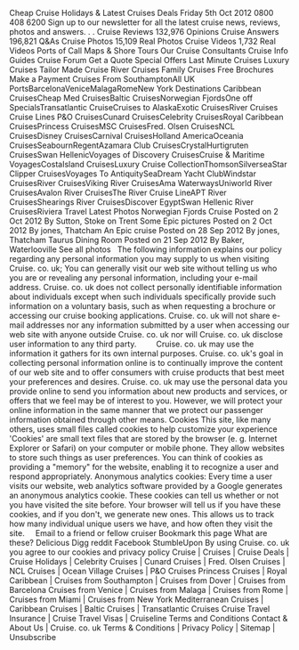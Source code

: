 Cheap Cruise Holidays & Latest Cruises Deals Friday 5th Oct 2012 0800 408 6200 Sign up to our newsletter for all the latest cruise news, reviews, photos and answers. . . Cruise Reviews 132,976 Opinions Cruise Answers 196,821 Q&As Cruise Photos 15,109 Real Photos Cruise Videos 1,732 Real Videos Ports of Call Maps & Shore Tours Our Cruise Consultants Cruise Info Guides Cruise Forum Get a Quote Special Offers Last Minute Cruises Luxury Cruises Tailor Made Cruise River Cruises Family Cruises Free Brochures Make a Payment Cruises From SouthamptonAll UK PortsBarcelonaVeniceMalagaRomeNew York Destinations Caribbean CruisesCheap Med CruisesBaltic CruisesNorwegian FjordsOne off SpecialsTransatlantic CruiseCruises to AlaskaExotic CruisesRiver Cruises Cruise Lines P&O CruisesCunard CruisesCelebrity CruisesRoyal Caribbean CruisesPrincess CruisesMSC CruisesFred. Olsen CruisesNCL CruisesDisney CruisesCarnival CruisesHolland AmericaOceania CruisesSeabournRegentAzamara Club CruisesCrystalHurtigruten CruisesSwan HellenicVoyages of Discovery CruisesCruise & Maritime VoyagesCostaIsland CruisesLuxury Cruise CollectionThomsonSilverseaStar Clipper CruisesVoyages To AntiquitySeaDream Yacht ClubWindstar CruisesRiver CruisesViking River CruisesAma WaterwaysUniworld River CruisesAvalon River CruisesThe River Cruise LineAPT River CruisesShearings River CruisesDiscover EgyptSwan Hellenic River CruisesRiviera Travel Latest Photos Norwegian Fjords Cruise Posted on 2 Oct 2012 By Sutton, Stoke on Trent Some Epic pictures Posted on 2 Oct 2012 By jones, Thatcham An Epic cruise Posted on 28 Sep 2012 By jones, Thatcham Taurus Dining Room Posted on 21 Sep 2012 By Baker, Waterlooville See all photos   The following information explains our policy regarding any personal information you may supply to us when visiting Cruise. co. uk; You can generally visit our web site without telling us who you are or revealing any personal information, including your e-mail address. Cruise. co. uk does not collect personally identifiable information about individuals except when such individuals specifically provide such information on a voluntary basis, such as when requesting a brochure or accessing our cruise booking applications. Cruise. co. uk will not share e-mail addresses nor any information submitted by a user when accessing our web site with anyone outside Cruise. co. uk nor will Cruise. co. uk disclose user information to any third party.         Cruise. co. uk may use the information it gathers for its own internal purposes. Cruise. co. uk's goal in collecting personal information online is to continually improve the content of our web site and to offer consumers with cruise products that best meet your preferences and desires. Cruise. co. uk may use the personal data you provide online to send you information about new products and services, or offers that we feel may be of interest to you. However, we will protect your online information in the same manner that we protect our passenger information obtained through other means. Cookies This site, like many others, uses small files called cookies to help customize your experience 'Cookies' are small text files that are stored by the browser (e. g. Internet Explorer or Safari) on your computer or mobile phone. They allow websites to store such things as user preferences. You can think of cookies as providing a "memory" for the website, enabling it to recognize a user and respond appropriately. Anonymous analytics cookies: Every time a user visits our website, web analytics software provided by a Google generates an anonymous analytics cookie. These cookies can tell us whether or not you have visited the site before. Your browser will tell us if you have these cookies, and if you don't, we generate new ones. This allows us to track how many individual unique users we have, and how often they visit the site.     Email to a friend or fellow cruiser Bookmark this page What are these? Delicious Digg reddit Facebook StumbleUpon By using Cruise. co. uk you agree to our cookies and privacy policy Cruise | Cruises | Cruise Deals | Cruise Holidays | Celebrity Cruises | Cunard Cruises | Fred. Olsen Cruises | NCL Cruises | Ocean Village Cruises | P&O Cruises Princess Cruises | Royal Caribbean | Cruises from Southampton | Cruises from Dover | Cruises from Barcelona Cruises from Venice | Cruises from Malaga | Cruises from Rome | Cruises from Miami | Cruises from New York Mediterranean Cruises | Caribbean Cruises | Baltic Cruises | Transatlantic Cruises Cruise Travel Insurance | Cruise Travel Visas | Cruiseline Terms and Conditions Contact & About Us | Cruise. co. uk Terms & Conditions | Privacy Policy | Sitemap | Unsubscribe